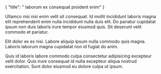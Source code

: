 {
  "title": " laborum ex consequat proident enim"
}

Ullamco nisi nisi enim velit sit consequat. Id mollit incididunt laboris magna elit reprehenderit enim nulla incididunt nulla duis elit. Do pariatur cupidatat ipsum non duis laboris irure tempor eiusmod quis. Sit deserunt velit commodo et pariatur.

Elit dolor ex ex nisi. Labore aliquip ipsum nulla commodo quis magna. Laboris laborum magna cupidatat non id fugiat do anim.

Quis id laboris labore commodo culpa consectetur adipisicing excepteur velit dolor. Quis irure consequat id nulla excepteur aliqua nostrud exercitation. Sunt dolor eiusmod eu dolore culpa ut ipsum.